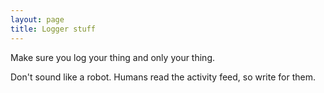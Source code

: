 ```yaml
---
layout: page
title: Logger stuff
---
```


Make sure you log your thing and only your thing.

Don't sound like a robot. Humans read the activity feed, so write for them.

